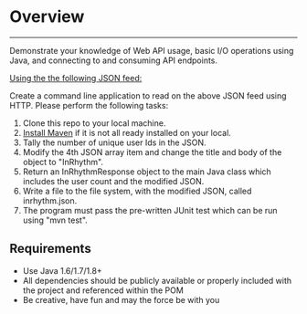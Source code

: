 # Overview
-----------------------------------------------------------------------------------------------------------------------------------
Demonstrate your knowledge of Web API usage, basic I/O operations using Java, and connecting to and consuming API endpoints.

[Using the the following JSON feed:](http://jsonplaceholder.typicode.com/posts)

Create a command line application to read on the above JSON feed using HTTP. Please perform the following tasks:

1. Clone this repo to your local machine.
2. [Install Maven](https://maven.apache.org/index.html) if it is not all ready installed on your local. 
3. Tally the number of unique user Ids in the JSON.
4. Modify the 4th JSON array item and change the title and body of the object to "InRhythm". 
5. Return an InRhythmResponse object to the main Java class which includes the user count and the modified JSON.
6. Write a file to the file system, with the modified JSON, called inrhythm.json.
7. The program must pass the pre-written JUnit test which can be run using "mvn test".

## Requirements
- Use Java 1.6/1.7/1.8+
- All dependencies should be publicly available or properly included with the project and referenced within the POM
- Be creative, have fun and may the force be with you

